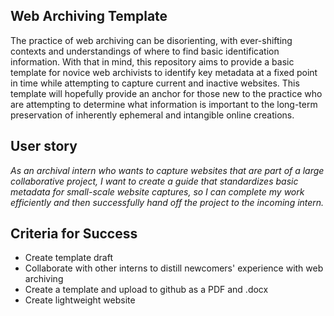 ## Web Archiving Template
The practice of web archiving can be disorienting, with ever-shifting contexts and understandings of where to find basic identification information. With that in mind, this repository aims to provide a basic template for novice web archivists to identify key metadata at a fixed point in time while attempting to capture current and inactive websites. This template will hopefully provide an anchor for those new to the practice who are attempting to determine what information is important to the long-term preservation of inherently ephemeral and intangible online creations.
## User story
_As an archival intern who wants to capture websites that are part of a large collaborative project, I want to create a guide that standardizes basic metadata for small-scale website captures, so I can complete my work efficiently and then successfully hand off the project to the incoming intern._
## Criteria for Success
  * Create template draft
  * Collaborate with other interns to distill newcomers' experience with web archiving
  * Create a template and upload to github as a PDF and .docx
  * Create lightweight website
